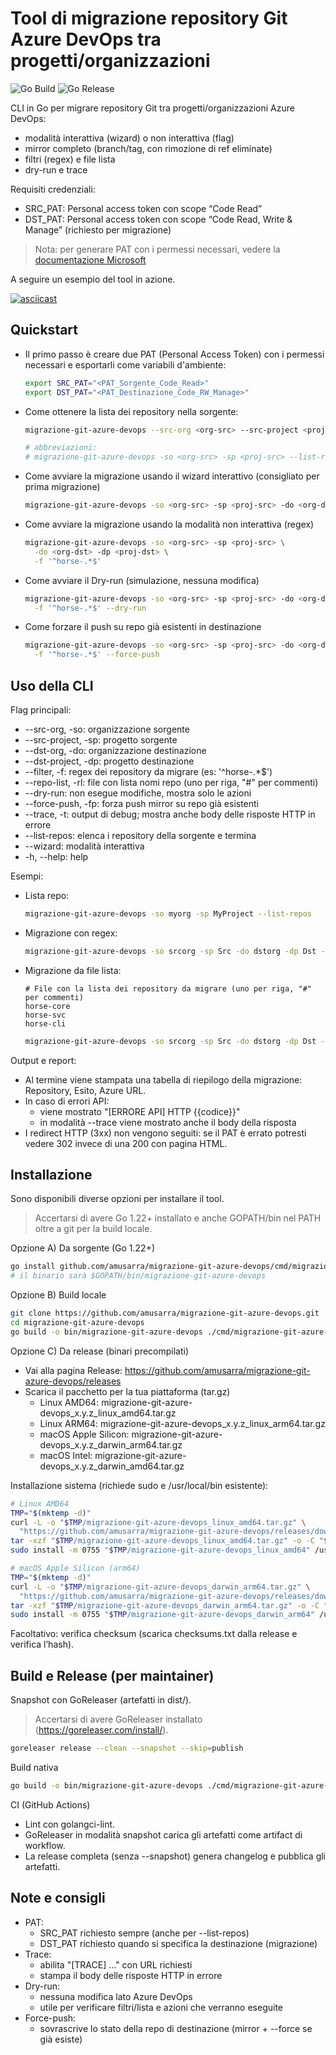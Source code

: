 # Tool di migrazione repository Git Azure DevOps tra progetti/organizzazioni

![Go Build](https://github.com/amusarra/migrazione-git-azure-devops/actions/workflows/build.yml/badge.svg)
![Go Release](https://github.com/amusarra/migrazione-git-azure-devops/actions/workflows/release.yml/badge.svg)

CLI in Go per migrare repository Git tra progetti/organizzazioni Azure DevOps:

- modalità interattiva (wizard) o non interattiva (flag)
- mirror completo (branch/tag, con rimozione di ref eliminate)
- filtri (regex) e file lista
- dry-run e trace

Requisiti credenziali:

- SRC_PAT: Personal access token con scope “Code Read”
- DST_PAT: Personal access token con scope “Code Read, Write & Manage” (richiesto per migrazione)

> Nota: per generare PAT con i permessi necessari, vedere la [documentazione Microsoft](https://learn.microsoft.com/en-us/azure/devops/organizations/accounts/use-personal-access-tokens-to-authenticate)

A seguire un esempio del tool in azione.

[![asciicast](https://asciinema.org/a/741276.svg)](https://asciinema.org/a/741276?t=0:12)

## Quickstart

- Il primo passo è creare due PAT (Personal Access Token) con i permessi necessari e esportarli come variabili d'ambiente:

  ```bash
  export SRC_PAT="<PAT_Sorgente_Code_Read>"
  export DST_PAT="<PAT_Destinazione_Code_RW_Manage>"
  ```

- Come ottenere la lista dei repository nella sorgente:

  ```bash
  migrazione-git-azure-devops --src-org <org-src> --src-project <proj-src> --list-repos

  # abbreviazioni:
  # migrazione-git-azure-devops -so <org-src> -sp <proj-src> --list-repos
  ```

- Come avviare la migrazione usando il wizard interattivo (consigliato per prima migrazione)

  ```bash
  migrazione-git-azure-devops -so <org-src> -sp <proj-src> -do <org-dst> -dp <proj-dst> --wizard
  ```

- Come avviare la migrazione usando la modalità non interattiva (regex)

  ```bash
  migrazione-git-azure-devops -so <org-src> -sp <proj-src> \
    -do <org-dst> -dp <proj-dst> \
    -f '^horse-.*$'
  ```

- Come avviare il Dry-run (simulazione, nessuna modifica)

  ```bash
  migrazione-git-azure-devops -so <org-src> -sp <proj-src> -do <org-dst> -dp <proj-dst> \
    -f '^horse-.*$' --dry-run
  ```

- Come forzare il push su repo già esistenti in destinazione

  ```bash
  migrazione-git-azure-devops -so <org-src> -sp <proj-src> -do <org-dst> -dp <proj-dst> \
    -f '^horse-.*$' --force-push
  ```

## Uso della CLI

Flag principali:

- --src-org, -so: organizzazione sorgente
- --src-project, -sp: progetto sorgente
- --dst-org, -do: organizzazione destinazione
- --dst-project, -dp: progetto destinazione
- --filter, -f: regex dei repository da migrare (es: '^horse-.*$')
- --repo-list, -rl: file con lista nomi repo (uno per riga, "#" per commenti)
- --dry-run: non esegue modifiche, mostra solo le azioni
- --force-push, -fp: forza push mirror su repo già esistenti
- --trace, -t: output di debug; mostra anche body delle risposte HTTP in errore
- --list-repos: elenca i repository della sorgente e termina
- --wizard: modalità interattiva
- -h, --help: help

Esempi:

- Lista repo:

  ```bash
  migrazione-git-azure-devops -so myorg -sp MyProject --list-repos
  ```

- Migrazione con regex:
  
  ```bash
  migrazione-git-azure-devops -so srcorg -sp Src -do dstorg -dp Dst -f '^horse-(core|svc)-.*$'
  ```

- Migrazione da file lista:

  ```plaintext
  # File con la lista dei repository da migrare (uno per riga, "#" per commenti)
  horse-core
  horse-svc
  horse-cli
  ```

  ```bash
  migrazione-git-azure-devops -so srcorg -sp Src -do dstorg -dp Dst --repo-list repo.txt
  ```

Output e report:

- Al termine viene stampata una tabella di riepilogo della migrazione: Repository, Esito, Azure URL.
- In caso di errori API:
  - viene mostrato "[ERRORE API] HTTP {{codice}}"
  - in modalità --trace viene mostrato anche il body della risposta
- I redirect HTTP (3xx) non vengono seguiti: se il PAT è errato potresti vedere 302 invece di una 200 con pagina HTML.

## Installazione

Sono disponibili diverse opzioni per installare il tool.

> Accertarsi di avere Go 1.22+ installato e anche GOPATH/bin nel PATH oltre a git per la build locale.

Opzione A) Da sorgente (Go 1.22+)

```bash
go install github.com/amusarra/migrazione-git-azure-devops/cmd/migrazione-git-azure-devops@latest
# il binario sarà $GOPATH/bin/migrazione-git-azure-devops
```

Opzione B) Build locale

```bash
git clone https://github.com/amusarra/migrazione-git-azure-devops.git
cd migrazione-git-azure-devops
go build -o bin/migrazione-git-azure-devops ./cmd/migrazione-git-azure-devops
```

Opzione C) Da release (binari precompilati)

- Vai alla pagina Release: https://github.com/amusarra/migrazione-git-azure-devops/releases
- Scarica il pacchetto per la tua piattaforma (tar.gz)
  - Linux AMD64: migrazione-git-azure-devops_x.y.z_linux_amd64.tar.gz
  - Linux ARM64: migrazione-git-azure-devops_x.y.z_linux_arm64.tar.gz
  - macOS Apple Silicon: migrazione-git-azure-devops_x.y.z_darwin_arm64.tar.gz
  - macOS Intel: migrazione-git-azure-devops_x.y.z_darwin_amd64.tar.gz

Installazione sistema (richiede sudo e /usr/local/bin esistente):

```bash
# Linux AMD64
TMP="$(mktemp -d)"
curl -L -o "$TMP/migrazione-git-azure-devops_linux_amd64.tar.gz" \
  "https://github.com/amusarra/migrazione-git-azure-devops/releases/download/x.y.z/migrazione-git-azure-devops_x.y.z_linux_amd64.tar.gz"
tar -xzf "$TMP/migrazione-git-azure-devops_linux_amd64.tar.gz" -o -C "$TMP"
sudo install -m 0755 "$TMP/migrazione-git-azure-devops_linux_amd64" /usr/local/bin/migrazione-git-azure-devops
```

```bash
# macOS Apple Silicon (arm64)
TMP="$(mktemp -d)"
curl -L -o "$TMP/migrazione-git-azure-devops_darwin_arm64.tar.gz" \
  "https://github.com/amusarra/migrazione-git-azure-devops/releases/download/x.y.z/migrazione-git-azure-devops_x.y.z_darwin_arm64.tar.gz"
tar -xzf "$TMP/migrazione-git-azure-devops_darwin_arm64.tar.gz" -o -C "$TMP"
sudo install -m 0755 "$TMP/migrazione-git-azure-devops_darwin_arm64" /usr/local/bin/migrazione-git-azure-devops
```

Facoltativo: verifica checksum (scarica checksums.txt dalla release e verifica l’hash).

## Build e Release (per maintainer)

Snapshot con GoReleaser (artefatti in dist/).

> Accertarsi di avere GoReleaser installato (<https://goreleaser.com/install/>).

```bash
goreleaser release --clean --snapshot --skip=publish
```

Build nativa

```bash
go build -o bin/migrazione-git-azure-devops ./cmd/migrazione-git-azure-devops
```

CI (GitHub Actions)

- Lint con golangci-lint.
- GoReleaser in modalità snapshot carica gli artefatti come artifact di workflow.
- La release completa (senza --snapshot) genera changelog e pubblica gli artefatti.

## Note e consigli

- PAT:
  - SRC_PAT richiesto sempre (anche per --list-repos)
  - DST_PAT richiesto quando si specifica la destinazione (migrazione)
- Trace:
  - abilita "[TRACE] ..." con URL richiesti
  - stampa il body delle risposte HTTP in errore
- Dry-run:
  - nessuna modifica lato Azure DevOps
  - utile per verificare filtri/lista e azioni che verranno eseguite
- Force-push:
  - sovrascrive lo stato della repo di destinazione (mirror + --force se già esiste)
